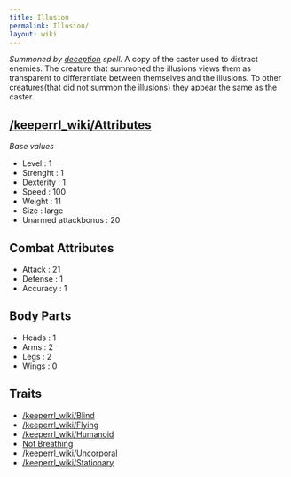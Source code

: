 ```yaml
---
title: Illusion
permalink: Illusion/
layout: wiki
---
```


*Summoned by [deception](/keeperrl_wiki/Deception "wikilink") spell.* A copy of
the caster used to distract enemies. The creature that summoned the
illusions views them as transparent to differentiate between themselves
and the illusions. To other creatures(that did not summon the illusions)
they appear the same as the caster.

[/keeperrl_wiki/Attributes](/keeperrl_wiki/Attributes "wikilink")
-------------------------------------

*Base values*

-   Level : 1
-   Strenght : 1
-   Dexterity : 1
-   Speed : 100
-   Weight : 11
-   Size : large
-   Unarmed attackbonus : 20

Combat Attributes
-----------------

-   Attack : 21
-   Defense : 1
-   Accuracy : 1

Body Parts
----------

-   Heads : 1
-   Arms : 2
-   Legs : 2
-   Wings : 0

Traits
------

-   [/keeperrl_wiki/Blind](/keeperrl_wiki/Blind "wikilink")
-   [/keeperrl_wiki/Flying](/keeperrl_wiki/Flying "wikilink")
-   [/keeperrl_wiki/Humanoid](/keeperrl_wiki/Humanoid "wikilink")
-   [Not Breathing](/keeperrl_wiki/Not_Breathing "wikilink")
-   [/keeperrl_wiki/Uncorporal](/keeperrl_wiki/Uncorporal "wikilink")
-   [/keeperrl_wiki/Stationary](/keeperrl_wiki/Stationary "wikilink")

